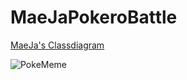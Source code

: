 # MaeJaPokeroBattle

[MaeJa's Classdiagram](https://www.lucidchart.com/invitations/accept/346e6891-3f2d-4d14-86c1-8d55ff4761f1 "MaeJa's Diagram")

![PokeMeme]

[PokeMeme]: https://static.fjcdn.com/pictures/So_59eb4a_805887.jpg "Pleaseee...."
